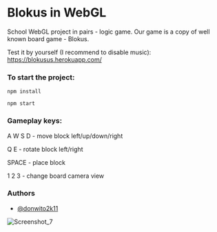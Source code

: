 # Blokus in WebGL

School WebGL project in pairs - logic game. 
Our game is a copy of well known board game - Blokus. 

Test it by yourself (I recommend to disable music): https://blokusus.herokuapp.com/

### To start the project:
  ```
  npm install
  ```
  ```
  npm start
  ```
  
### Gameplay keys:
A W S D - move block left/up/down/right 

Q E - rotate block left/right 

SPACE - place block

1 2 3 - change board camera view

### Authors

- [@donwito2k11](https://github.com/donwito2k11)

![Screenshot_7](https://user-images.githubusercontent.com/92259597/181915419-a8ad0380-a8d4-43b9-bf15-064e53271535.png)


